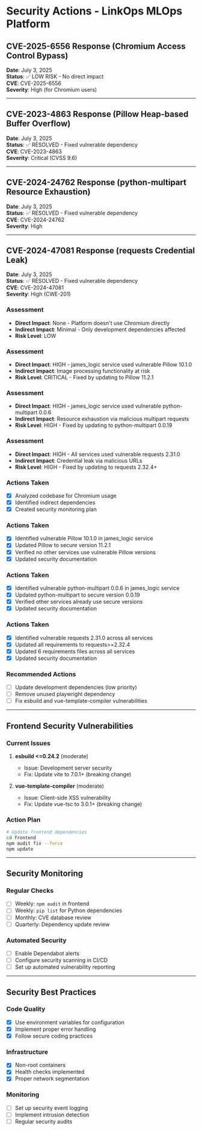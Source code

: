 # Security Actions - LinkOps MLOps Platform

## CVE-2025-6556 Response (Chromium Access Control Bypass)

**Date**: July 3, 2025  
**Status**: ✅ LOW RISK - No direct impact  
**CVE**: CVE-2025-6556  
**Severity**: High (for Chromium users)

---

## CVE-2023-4863 Response (Pillow Heap-based Buffer Overflow)

**Date**: July 3, 2025  
**Status**: ✅ RESOLVED - Fixed vulnerable dependency  
**CVE**: CVE-2023-4863  
**Severity**: Critical (CVSS 9.6)

---

## CVE-2024-24762 Response (python-multipart Resource Exhaustion)

**Date**: July 3, 2025  
**Status**: ✅ RESOLVED - Fixed vulnerable dependency  
**CVE**: CVE-2024-24762  
**Severity**: High

---

## CVE-2024-47081 Response (requests Credential Leak)

**Date**: July 3, 2025  
**Status**: ✅ RESOLVED - Fixed vulnerable dependency  
**CVE**: CVE-2024-47081  
**Severity**: High (CWE-201)  

### Assessment
- **Direct Impact**: None - Platform doesn't use Chromium directly
- **Indirect Impact**: Minimal - Only development dependencies affected
- **Risk Level**: LOW

### Assessment
- **Direct Impact**: HIGH - james_logic service used vulnerable Pillow 10.1.0
- **Indirect Impact**: Image processing functionality at risk
- **Risk Level**: CRITICAL - Fixed by updating to Pillow 11.2.1

### Assessment
- **Direct Impact**: HIGH - james_logic service used vulnerable python-multipart 0.0.6
- **Indirect Impact**: Resource exhaustion via malicious multipart requests
- **Risk Level**: HIGH - Fixed by updating to python-multipart 0.0.19

### Assessment
- **Direct Impact**: HIGH - All services used vulnerable requests 2.31.0
- **Indirect Impact**: Credential leak via malicious URLs
- **Risk Level**: HIGH - Fixed by updating to requests 2.32.4+

### Actions Taken
- [x] Analyzed codebase for Chromium usage
- [x] Identified indirect dependencies
- [x] Created security monitoring plan

### Actions Taken
- [x] Identified vulnerable Pillow 10.1.0 in james_logic service
- [x] Updated Pillow to secure version 11.2.1
- [x] Verified no other services use vulnerable Pillow versions
- [x] Updated security documentation

### Actions Taken
- [x] Identified vulnerable python-multipart 0.0.6 in james_logic service
- [x] Updated python-multipart to secure version 0.0.19
- [x] Verified other services already use secure versions
- [x] Updated security documentation

### Actions Taken
- [x] Identified vulnerable requests 2.31.0 across all services
- [x] Updated all requirements to requests>=2.32.4
- [x] Updated 6 requirements files across all services
- [x] Updated security documentation

### Recommended Actions
- [ ] Update development dependencies (low priority)
- [ ] Remove unused playwright dependency
- [ ] Fix esbuild and vue-template-compiler vulnerabilities

---

## Frontend Security Vulnerabilities

### Current Issues
1. **esbuild <=0.24.2** (moderate)
   - Issue: Development server security
   - Fix: Update vite to 7.0.1+ (breaking change)

2. **vue-template-compiler** (moderate)
   - Issue: Client-side XSS vulnerability
   - Fix: Update vue-tsc to 3.0.1+ (breaking change)

### Action Plan
```bash
# Update frontend dependencies
cd frontend
npm audit fix --force
npm update
```

---

## Security Monitoring

### Regular Checks
- [ ] Weekly: `npm audit` in frontend
- [ ] Weekly: `pip list` for Python dependencies
- [ ] Monthly: CVE database review
- [ ] Quarterly: Dependency update review

### Automated Security
- [ ] Enable Dependabot alerts
- [ ] Configure security scanning in CI/CD
- [ ] Set up automated vulnerability reporting

---

## Security Best Practices

### Code Quality
- [x] Use environment variables for configuration
- [x] Implement proper error handling
- [x] Follow secure coding practices

### Infrastructure
- [x] Non-root containers
- [x] Health checks implemented
- [x] Proper network segmentation

### Monitoring
- [ ] Set up security event logging
- [ ] Implement intrusion detection
- [ ] Regular security audits 